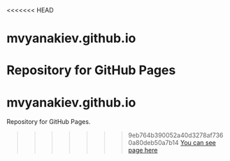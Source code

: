 <<<<<<< HEAD
# mvyanakiev.github.io
Repository for GitHub Pages
=======
# mvyanakiev.github.io  
Repository for GitHub Pages.  
>>>>>>> 9eb764b390052a40d3278af7360a80deb50a7b14
[You can see page here](https://mvyanakiev.github.io "Milko Yanakiev QA Resume")
